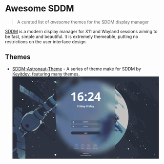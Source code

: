 # Awesome SDDM

> A curated list of _awesome_ themes for the SDDM display manager

[SDDM](https://github.com/sddm/sddm) is a modern display manager for X11 and Wayland sessions aiming to be fast, simple and beautiful. It is extremely themeable, putting no restrictions on the user interface design.

## Themes

- [SDDM-Astronaut-Theme](https://github.com/Keyitdev/sddm-astronaut-theme) - A series of theme make for SDDM by [Keyitdev](https://github.com/Keyitdev), featuring many themes.  
  ![all_themes.gif](https://github.com/Keyitdev/screenshots/blob/master/sddm-astronaut-theme/master/all_themes.gif?raw=true)
